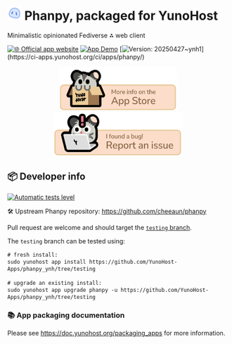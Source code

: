 <!--
N.B.: This README was automatically generated by <https://github.com/YunoHost/apps_tools/blob/main/readme_generator>
It shall NOT be edited by hand.
-->

<h1>
  <img src="https://raw.githubusercontent.com/YunoHost/apps/main/logos/phanpy.png" width="32px" alt="Logo of Phanpy">
  Phanpy, packaged for YunoHost
</h1>

Minimalistic opinionated Fediverse ⁂ web client

[![🌐 Official app website](https://img.shields.io/badge/Official_app_website-darkgreen?style=for-the-badge)](https://phanpy.social/)
[![App Demo](https://img.shields.io/badge/App_Demo-blue?style=for-the-badge)](https://phanpy.social/)
[![Version: 20250427~ynh1](https://img.shields.io/badge/Version-20250427~ynh1-rgba(0,150,0,1)?style=for-the-badge)](https://ci-apps.yunohost.org/ci/apps/phanpy/)

<div align="center">
<a href="https://apps.yunohost.org/app/phanpy"><img height="100px" src="https://github.com/YunoHost/yunohost-artwork/raw/refs/heads/main/badges/neopossum-badges/badge_more_info_on_the_appstore.svg"/></a>
<a href="https://github.com/YunoHost-Apps/phanpy_ynh/issues"><img height="100px" src="https://github.com/YunoHost/yunohost-artwork/raw/refs/heads/main/badges/neopossum-badges/badge_report_an_issue.svg"/></a>
</div>

## 📦 Developer info

[![Automatic tests level](https://apps.yunohost.org/badge/cilevel/phanpy)](https://ci-apps.yunohost.org/ci/apps/phanpy/)

🛠️ Upstream Phanpy repository: <https://github.com/cheeaun/phanpy>

Pull request are welcome and should target the [`testing` branch](https://github.com/YunoHost-Apps/phanpy_ynh/tree/testing).

The `testing` branch can be tested using:
```
# fresh install:
sudo yunohost app install https://github.com/YunoHost-Apps/phanpy_ynh/tree/testing

# upgrade an existing install:
sudo yunohost app upgrade phanpy -u https://github.com/YunoHost-Apps/phanpy_ynh/tree/testing
```

### 📚 App packaging documentation

Please see <https://doc.yunohost.org/packaging_apps> for more information.